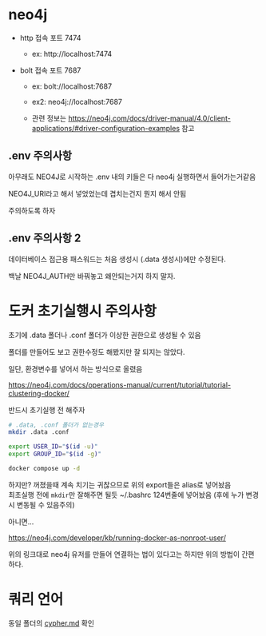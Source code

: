 # neo4j

- http 접속 포트 7474

  - ex: http://localhost:7474

- bolt 접속 포트 7687

  - ex: bolt://localhost:7687
  - ex2: neo4j://localhost:7687

  - 관련 정보는 https://neo4j.com/docs/driver-manual/4.0/client-applications/#driver-configuration-examples 참고

## .env 주의사항

아무래도 NEO4J로 시작하는 .env 내의 키들은 다 neo4j 실행하면서 들어가는거같음

NEO4J_URI라고 해서 넣었었는데 겹치는건지 뭔지 해서 안됨

주의하도록 하자

## .env 주의사항 2

데이터베이스 접근용 패스워드는 처음 생성시 (.data 생성시)에만 수정된다.

백날 NEO4J_AUTH만 바꿔놓고 왜안되는거지 하지 말자.

# 도커 초기실행시 주의사항

초기에 .data 폴더나 .conf 폴더가 이상한 권한으로 생성될 수 있음

폴더를 만들어도 보고 권한수정도 해봤지만 잘 되지는 않았다.

일단, 환경변수를 넣어서 하는 방식으로 올렸음

https://neo4j.com/docs/operations-manual/current/tutorial/tutorial-clustering-docker/

반드시 초기실행 전 해주자

```bash
# .data, .conf 폴더가 없는경우
mkdir .data .conf

export USER_ID="$(id -u)"
export GROUP_ID="$(id -g)"

docker compose up -d
```

하지만? 꺼졌을때 계속 치기는 귀찮으므로 위의 export들은 alias로 넣어놨음  
최초실행 전에 `mkdir`만 잘해주면 될듯
~/.bashrc 124번줄에 넣어놨음 (후에 누가 변경시 변동될 수 있음주의)

아니면...

https://neo4j.com/developer/kb/running-docker-as-nonroot-user/

위의 링크대로 neo4j 유저를 만들어 연결하는 법이 있다고는 하지만 위의 방법이 간편하다.

# 쿼리 언어

동일 폴더의 [cypher.md](cypher.md) 확인
